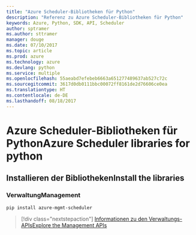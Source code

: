 ```yaml
---
title: "Azure Scheduler-Bibliotheken für Python"
description: "Referenz zu Azure Scheduler-Bibliotheken für Python"
keywords: Azure, Python, SDK, API, Scheduler
author: sptramer
ms.author: sttramer
manager: douge
ms.date: 07/10/2017
ms.topic: article
ms.prod: azure
ms.technology: azure
ms.devlang: python
ms.service: multiple
ms.openlocfilehash: 55aeabd7efebeb6663a651277489637ab527c72c
ms.sourcegitcommit: 3617d0db0111bbc00072ff8161de2d76606ce0ea
ms.translationtype: HT
ms.contentlocale: de-DE
ms.lasthandoff: 08/18/2017
---
```

# <a name="azure-scheduler-libraries-for-python"></a><span data-ttu-id="4f1f9-104">Azure Scheduler-Bibliotheken für Python</span><span class="sxs-lookup"><span data-stu-id="4f1f9-104">Azure Scheduler libraries for python</span></span>

## <a name="install-the-libraries"></a><span data-ttu-id="4f1f9-105">Installieren der Bibliotheken</span><span class="sxs-lookup"><span data-stu-id="4f1f9-105">Install the libraries</span></span>


### <a name="management"></a><span data-ttu-id="4f1f9-106">Verwaltung</span><span class="sxs-lookup"><span data-stu-id="4f1f9-106">Management</span></span>

```bash
pip install azure-mgmt-scheduler
```
> [!div class="nextstepaction"]
> [<span data-ttu-id="4f1f9-107">Informationen zu den Verwaltungs-APIs</span><span class="sxs-lookup"><span data-stu-id="4f1f9-107">Explore the Management APIs</span></span>](/python/api/overview/azure/scheduler/managementlibrary)